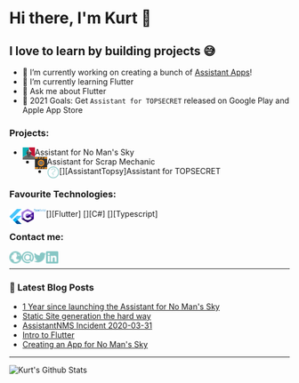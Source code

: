 # Hi there, I'm Kurt 👋

## I love to learn by building projects 😅
- 🔭 I’m currently working on creating a bunch of [Assistant Apps][assistantAppsWebsite]!
- 🌱 I’m currently learning Flutter
- 💬 Ask me about Flutter
- 🥅 2021 Goals: Get `Assistant for TOPSECRET` released on Google Play and Apple App Store

### Projects:

- [<img align="left" alt="nmsassistant.com" width="22px" src="./img/assistantNMS.png" />][assistantnms]Assistant for No Man's Sky
- [<img align="left" alt="scrapassistant.com" width="22px" src="./img/assistantSMS.png" />][assistantsms]Assistant for Scrap Mechanic
- [<img align="left" alt="secret.com" width="22px" src="./img/unknown.png" />][AssistantTopsy]Assistant for TOPSECRET

### Favourite Technologies:
[<img align="left" alt="Flutter" width="22px" src="./img/flutter.svg" />][Flutter]
[<img align="left" alt="C#" width="22px" src="./img/c-sharp.svg" />][C#]
[<img align="left" alt="Typescript" width="22px" src="./img/typescript.svg" />][Typescript]

### Contact me:
[<img align="left" alt="kurtlourens.com" width="22px" src="./img/globe.svg" />][email]
[<img align="left" alt="Email" width="22px" src="./img/email.svg" />][email]
[<img align="left" alt="Twitter" width="22px" src="./img/twitter.svg" />][twitter]
[<img align="left" alt="LinkedIn" width="22px" src="./img/linkedIn.svg" />][linkedin]

<br />

---

### 📕 Latest Blog Posts
<!-- BLOG-POST-LIST:START -->
- [1 Year since launching the Assistant for No Man's Sky](https://blog.kurtlourens.com/1-year-since-launching-the-assistant-for-no-mans-sky/)
- [Static Site generation the hard way](https://blog.kurtlourens.com/static-site-generation-the-hard-way/)
- [AssistantNMS Incident 2020-03-31](https://blog.kurtlourens.com/assistantnms-incident-1/)
- [Intro to Flutter](https://blog.kurtlourens.com/intro-to-flutter/)
- [Creating an App for No Man's Sky](https://blog.kurtlourens.com/nms-creating-an-app/)
<!-- BLOG-POST-LIST:END -->

---

<img align="left" alt="Kurt's Github Stats" src="https://github-readme-stats.codestackr.vercel.app/api?username=Khaoz-Topsy&show_icons=true&hide_border=true" />

[website]: https://kurtlourens.com
[assistantappswebsite]: https://assistantapps.com
[assistantnms]: https://nmsassistant.com
[assistantsms]: https://scrapassistant.com
[twitter]: https://twitter.com/Khaoz-Topsy
[email]: mailto:hi@kurtlourens.com
[linkedin]: https://www.linkedin.com/in/kurtlourensza/
[devtalkplaylist]: https://www.youtube.com/playlist?list=PLkwxH9e_vrAJ0WbEsFA9W3I1W-g_BTsbt
